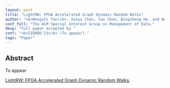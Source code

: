 ```yaml
---
layout: post
title: "LightRW: FPGA Accelerated Graph Dynamic Random Walks"
author: "<b>Hongshi Tan</b>, Xinyu Chen, Yao Chen, Bingsheng He, and Weng-Fai Wong."
conf_full: "The ACM Special Interest Group on Management of Data."
desp: "Full paper accepted by "
conf: "<b>SIGMOD'23</b> (To appear)."
tags: "Paper"
---
```



## Abstract
To appear

<a href="/pdfs/SIGMOD23.pdf">
LightRW: FPGA Accelerated Graph Dynamic Random Walks</a>,